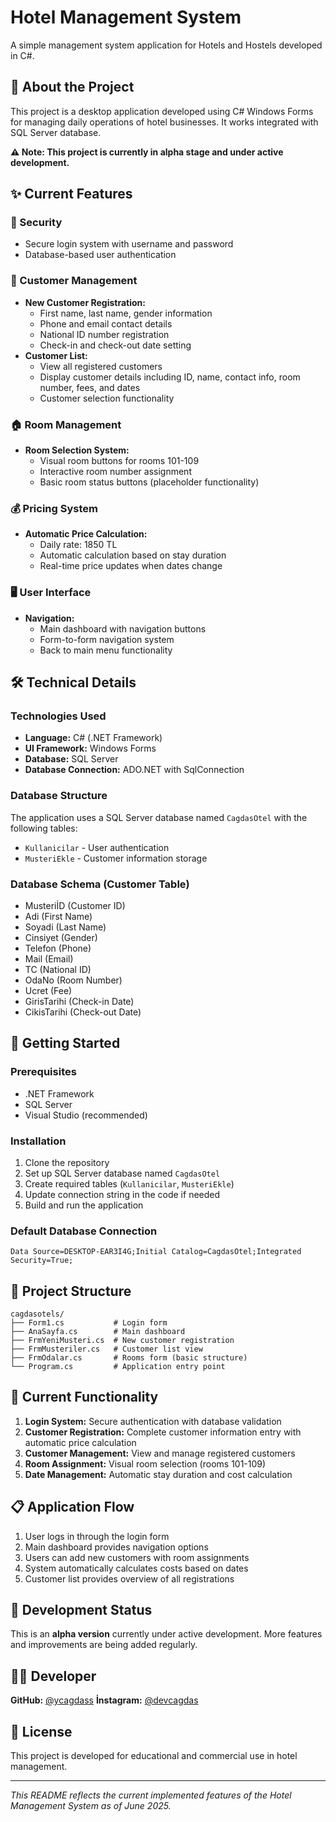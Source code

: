 # Hotel Management System

A simple management system application for Hotels and Hostels developed in C#.

## 🏨 About the Project

This project is a desktop application developed using C# Windows Forms for managing daily operations of hotel businesses. It works integrated with SQL Server database.

**⚠️ Note: This project is currently in alpha stage and under active development.**

## ✨ Current Features

### 🔐 Security
- Secure login system with username and password
- Database-based user authentication

### 👥 Customer Management
- **New Customer Registration:**
  - First name, last name, gender information
  - Phone and email contact details
  - National ID number registration
  - Check-in and check-out date setting
- **Customer List:**
  - View all registered customers
  - Display customer details including ID, name, contact info, room number, fees, and dates
  - Customer selection functionality

### 🏠 Room Management
- **Room Selection System:**
  - Visual room buttons for rooms 101-109
  - Interactive room number assignment
  - Basic room status buttons (placeholder functionality)

### 💰 Pricing System
- **Automatic Price Calculation:**
  - Daily rate: 1850 TL
  - Automatic calculation based on stay duration
  - Real-time price updates when dates change

### 🖥️ User Interface
- **Navigation:**
  - Main dashboard with navigation buttons
  - Form-to-form navigation system
  - Back to main menu functionality

## 🛠️ Technical Details

### Technologies Used
- **Language:** C# (.NET Framework)
- **UI Framework:** Windows Forms
- **Database:** SQL Server
- **Database Connection:** ADO.NET with SqlConnection

### Database Structure
The application uses a SQL Server database named `CagdasOtel` with the following tables:
- `Kullanicilar` - User authentication
- `MusteriEkle` - Customer information storage

### Database Schema (Customer Table)
- MusteriİD (Customer ID)
- Adi (First Name)
- Soyadi (Last Name)
- Cinsiyet (Gender)
- Telefon (Phone)
- Mail (Email)
- TC (National ID)
- OdaNo (Room Number)
- Ucret (Fee)
- GirisTarihi (Check-in Date)
- CikisTarihi (Check-out Date)

## 🚀 Getting Started

### Prerequisites
- .NET Framework
- SQL Server
- Visual Studio (recommended)

### Installation
1. Clone the repository
2. Set up SQL Server database named `CagdasOtel`
3. Create required tables (`Kullanicilar`, `MusteriEkle`)
4. Update connection string in the code if needed
5. Build and run the application

### Default Database Connection
```
Data Source=DESKTOP-EAR3I4G;Initial Catalog=CagdasOtel;Integrated Security=True;
```

## 📁 Project Structure

```
cagdasotels/
├── Form1.cs           # Login form
├── AnaSayfa.cs        # Main dashboard
├── FrmYeniMusteri.cs  # New customer registration
├── FrmMusteriler.cs   # Customer list view
├── FrmOdalar.cs       # Rooms form (basic structure)
└── Program.cs         # Application entry point
```

## 🔧 Current Functionality

1. **Login System:** Secure authentication with database validation
2. **Customer Registration:** Complete customer information entry with automatic price calculation
3. **Customer Management:** View and manage registered customers
4. **Room Assignment:** Visual room selection (rooms 101-109)
5. **Date Management:** Automatic stay duration and cost calculation

## 📋 Application Flow

1. User logs in through the login form
2. Main dashboard provides navigation options
3. Users can add new customers with room assignments
4. System automatically calculates costs based on dates
5. Customer list provides overview of all registrations

## 🚧 Development Status

This is an **alpha version** currently under active development. More features and improvements are being added regularly.

## 👨‍💻 Developer

**GitHub:** [@ycagdass](https://github.com/ycagdass)
**İnstagram:** [@devcagdas](https://www.instagram.com/devcagdas/)

## 📄 License

This project is developed for educational and commercial use in hotel management.

---

*This README reflects the current implemented features of the Hotel Management System as of June 2025.*
